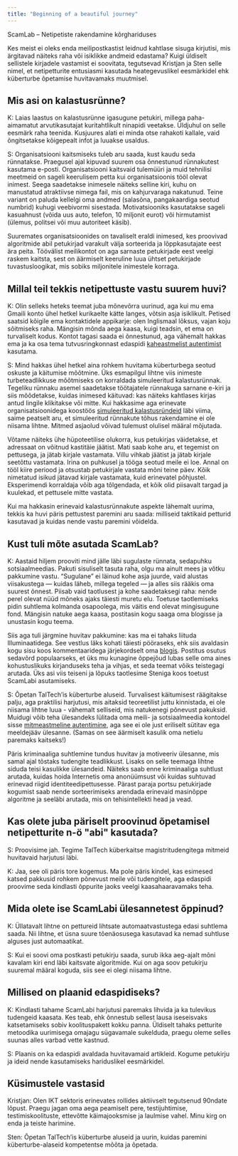 ```yaml
---
title: "Beginning of a beautiful journey"
---
```

ScamLab – Netipetiste rakendamine kõrghariduses 

Kes meist ei oleks enda meilipostkastist leidnud kahtlase sisuga kirjutisi, mis ärgitavad näiteks raha või isiklikke andmeid edastama? Kuigi üldiselt sellistele kirjadele vastamist ei soovitata, tegutsevad Kristjan ja Sten selle nimel, et netipetturite entusiasmi kasutada heategevuslikel eesmärkidel ehk küberturbe õpetamise huvitavamaks muutmisel.  

 
<!--more-->
## Mis asi on kalastusrünne? 

K: Laias laastus on kalastusrünne igasugune petukiri, millega paha-aimamatut arvutikasutajat kuritahtlikult ninapidi veetakse. Üldjuhul on selle eesmärk raha teenida. Kusjuures alati ei minda otse rahakoti kallale, vaid õngitsetakse kõigepealt infot ja luuakse usaldus. 

S: Organisatsiooni kaitsmiseks tuleb aru saada, kust kaudu seda rünnatakse. Praegusel ajal kipuvad suurem osa õnnestunud rünnakutest kasutama e-posti. Organisatsiooni kaitsvaid tulemüüri ja muid tehnilisi meetmeid on sageli keerulisem petta kui organisatsioonis tööl olevat inimest. Seega saadetakse inimesele näiteks selline kiri, kuhu on manustatud atraktiivse nimega fail, mis on kahjurvaraga nakatunud. Teine variant on paluda kellelgi oma andmed (salasõna, pangakaardiga seotud numbrid) kuhugi veebivormi sisestada. Motivatsiooniks kasutatakse sageli kasuahnust (võida uus auto, telefon, 10 miljonit eurot) või hirmutamist (ülemus, politsei või muu autoriteet käsib).  

Suuremates organisatsioonides on tavaliselt eraldi inimesed, kes proovivad algoritmide abil petukirjad varakult välja sorteerida ja lõppkasutajate eest ära peita. Töövälist meilikontot on aga sarnaste petukirjade eest veelgi raskem kaitsta, sest on äärmiselt keeruline luua ühtset petukirjade tuvastusloogikat, mis sobiks miljonitele inimestele korraga.  

## Millal teil tekkis netipettuste vastu suurem huvi? 

K: Olin selleks heteks teemat juba mõnevõrra uurinud, aga kui mu ema Gmaili konto ühel hetkel kurikaelte kätte langes, võtsin asja isiklikult. Petised saatsid kõigile ema kontaktidele appikarje: olen Inglismaal lõksus, vajan koju sõitmiseks raha. Mängisin mõnda aega kaasa, kuigi teadsin, et ema on turvaliselt kodus. Kontot tagasi saada ei õnnestunud, aga vähemalt hakkas ema ja ka osa tema tutvusringkonnast edaspidi [kaheastmelist autentimist](https://blog.ria.ee/multiautentimisest/) kasutama. 

S: Mind hakkas ühel hetkel aina rohkem huvitama küberturbega seotud oskuste ja käitumise mõõtmine. Üks esmapilgul lihtne viis inimeste turbeteadlikkuse mõõtmiseks on korraldada simuleeritud kalastusrünnak. Tegeliku rünnaku asemel saadetakse töötajatele rünnakuga sarnane e-kiri ja siis mõõdetakse, kuidas inimesed käituvad: kas näiteks kahtlases kirjas antud lingile klikitakse või mitte. Kui hakkasime aga erinevate organisatsioonidega koostöös [simuleeritud kalastusründeid](https://sten.ninja/research/publications/2019-Mixed%20Methods%20Research%20Approach%20and%20Experimental%20Procedure%20for%20Measuring%20Human%20Factors%20in%20Cybersecurity%20Using%20Phishing%20Simulations.pdf) läbi viima, saime peatselt aru, et simuleeritud rünnakute tõhus rakendamine ei ole niisama lihtne. Mitmed asjaolud võivad tulemust olulisel määral mõjutada.  

Võtame näiteks ühe hüpoteetilise olukorra, kus petukirjas väidetakse, et adressaat on võitnud kastitäie jäätist. Mati saab kohe aru, et tegemist on pettusega, ja jätab kirjale vastamata. Villu vihkab jäätist ja jätab kirjale seetõttu vastamata. Irina on puhkusel ja tööga seotud meile ei loe. Annal on tööl kiire periood ja otsustab petukirjale vastata mõni teine päev. Kõik nimetatud isikud jätavad kirjale vastamata, kuid erinevatel põhjustel. Eksperimendi korraldaja võib aga tõlgendada, et kõik olid piisavalt targad ja kuulekad, et pettusele mitte vastata.  

Kui ma hakkasin erinevaid kalastusrünnakute aspekte lähemalt uurima, tekkis ka huvi päris pettustest paremini aru saada: milliseid taktikaid petturid kasutavad ja kuidas nende vastu paremini võidelda.  
 
## Kust tuli mõte asutada ScamLab? 

K: Aastaid hiljem prooviti mind jälle läbi sugulaste rünnata, sedapuhku sotsiaalmeedias. Pakuti sisuliselt tasuta raha, olgu ma ainult mees ja võtku pakkumine vastu. “Sugulane” ei läinud kohe asja juurde, vaid alustas viisakustega — kuidas läheb, millega tegeled — ja alles siis rääkis oma suurest õnnest. Piisab vaid taotlusest ja kohe saadetaksegi raha: nende perel olevat nüüd mõneks ajaks täiesti muretu elu. Toetuse taotlemiseks pidin suhtlema kolmanda osapoolega, mis väitis end olevat mingisugune fond. Mängisin natuke aega kaasa, postitasin kogu saaga oma blogisse ja unustasin kogu teema. 

Siis aga tuli järgmine huvitav pakkumine: kas ma ei tahaks liituda Illuminaatidega. See vestlus läks kohati täiesti pööraseks, ehk siis avaldasin kogu sisu koos kommentaaridega järjekordselt oma [blogis](https://garf.juhe.ee/wp/2020/05/10/kuidas-liba-illuminaadid-mind-varvata-uritasid-osa-1-4-raha-voi-veri/). Postitus osutus sedavõrd populaarseks, et üks mu kunagine õppejõud lubas selle oma aines kohustuslikuks kirjanduseks teha ja vihjas, et seda teemat võiks teistegagi arutada. Üks asi viis teiseni ja lõpuks taotlesime Steniga koos toetust ScamLabi asutamiseks. 

S: Õpetan TalTech’is küberturbe aluseid. Turvalisest käitumisest räägitakse palju, aga praktilisi harjutusi, mis aitaksid teoreetilist juttu kinnistada, ei ole niisama lihtne luua - vähemalt selliseid, mis natukenegi põnevust pakuksid. Muidugi võib teha ülesandeks lülitada oma meili- ja sotsiaalmeedia kontodel sisse [mitmeastmeline autentimine](https://blog.ria.ee/multiautentimisest/), aga see ei ole just eriliselt sütitav ega meeldejääv ülesanne. (Samas on see äärmiselt kasulik oma netielu paremaks kaitseks!)  

Päris kriminaaliga suhtlemine tundus huvitav ja motiveeriv ülesanne, mis samal ajal tõstaks tudengite teadlikkust. Lisaks on selle teemaga lihtne siduda teisi kasulikke ülesandeid. Näiteks saab enne kriminaaliga suhtlust arutada, kuidas hoida Internetis oma anonüümsust või kuidas suhtuvad erinevad riigid identiteedipettusesse. Pärast paraja portsu petukirjade kogumist saab nende sorteerimiseks arendada erinevaid masinõppe algoritme ja seeläbi arutada, mis on tehisintellekti head ja vead.  

 
## Kas olete juba päriselt proovinud õpetamisel netipetturite n-ö "abi" kasutada? 

S: Proovisime jah. Tegime TalTech küberkaitse magistritudengitega mitmeid huvitavaid harjutusi läbi. 

K: Jaa, see oli päris tore kogemus. Ma pole päris kindel, kas esimesed katsed pakkusid rohkem põnevust meile või tudengitele, aga edaspidi proovime seda kindlasti õppurite jaoks veelgi kaasahaaravamaks teha. 

 
## Mida olete ise ScamLabi ülesannetest õppinud? 

K: Üllatavalt lihtne on pettureid lihtsate automaatvastustega edasi suhtlema saada. Nii lihtne, et üsna suure tõenäosusega kasutavad ka nemad suhtluse alguses just automaatikat. 

S: Kui ei soovi oma postkasti petukirju saada, surub ikka aeg-ajalt mõni kavalam kiri end läbi kaitsvate algoritmide. Kui on aga soov petukirju suuremal määral koguda, siis see ei olegi niisama lihtne.  
 

## Millised on plaanid edaspidiseks?

K: Kindlasti tahame ScamLabi harjutusi paremaks lihvida ja ka tulevikus tudengeid kaasata. Kes teab, ehk õnnestub sellest lausa iseseisvaks katsetamiseks sobiv koolituspakett kokku panna. Üldiselt tahaks petturite metoodika uurimisega omajagu sügavamale sukelduda, praegu oleme selles suunas alles varbad vette kastnud. 

S: Plaanis on ka edaspidi avaldada huvitavamaid artikleid. Kogume petukirju ja ideid nende kasutamiseks hariduslikel eesmärkidel.  
 

## Küsimustele vastasid

Kristjan: Olen IKT sektoris erinevates rollides aktiivselt tegutsenud 90ndate lõpust. Praegu jagan oma aega peamiselt pere, testijuhtimise, testimiskoolituste, ettevõtte käimajooksmise ja laulmise vahel. Minu kirg on enda ja teiste harimine. 

Sten: Õpetan TalTech’is küberturbe aluseid ja uurin, kuidas paremini küberturbe-alaseid kompetentse mõõta ja õpetada.  